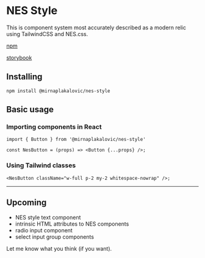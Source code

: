 # NES Style

This is component system most accurately described as a modern relic using TailwindCSS and NES.css.

[npm](https://www.npmjs.com/package/@mirnaplakalovic/nes-style)

[storybook](https://www.nes.style)

## Installing

`npm install @mirnaplakalovic/nes-style`


## Basic usage

### Importing components in React

```
import { Button } from '@mirnaplakalovic/nes-style'

const NesButton = (props) => <Button {...props} />;
```

### Using Tailwind classes

```
<NesButton className="w-full p-2 my-2 whitespace-nowrap" />;
```

----------------------

## Upcoming
* NES style text component
* intrinsic HTML attributes to NES components
* radio input component
* select input group components

Let me know what you think (if you want).
